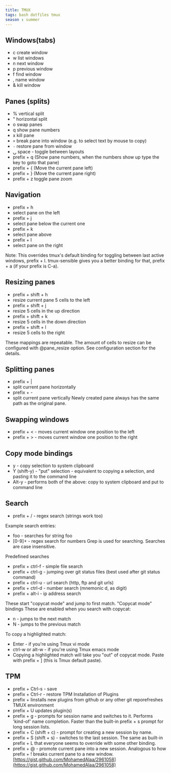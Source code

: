 ```yaml
---
title: TMUX
tags: bash dotfiles tmux
season : summer
---
```

## Windows(tabs)

* c  create window
* w  list windows
* n  next window
* p  previous window
* f  find window
* ,  name window
* &  kill window

## Panes (splits)

* %  vertical split
* "  horizontal split
* o  swap panes
* q  show pane numbers
* x  kill pane
* `+`  break pane into window (e.g. to select text by mouse to copy)
* `-`  restore pane from window
* ⍽  space - toggle between layouts
* prefix + q (Show pane numbers, when the numbers show up type the key to goto
  that pane)
* prefix + { (Move the current pane left)
* prefix + } (Move the current pane right)
* prefix + z toggle pane zoom

## Navigation

* prefix + h
* select pane on the left
* prefix + j
* select pane below the current one
* prefix + k
* select pane above
* prefix + l
* select pane on the right

Note: This overrides tmux's default binding for toggling between last active
windows, prefix + l. tmux-sensible gives you a better binding for that,
prefix + a (if your prefix is C-a).

## Resizing panes

* prefix + shift + h
* resize current pane 5 cells to the left
* prefix + shift + j
* resize 5 cells in the up direction
* prefix + shift + k
* resize 5 cells in the down direction
* prefix + shift + l
* resize 5 cells to the right

These mappings are repeatable. The amount of cells to resize can be configured with @pane_resize option. See configuration section for the details.

## Splitting panes

* prefix + |
* split current pane horizontally
* prefix + -
* split current pane vertically
  Newly created pane always has the same path as the original pane.

## Swapping windows

* prefix + \< - moves current window one position to the left
* prefix + > - moves current window one position to the right

## Copy mode bindings

* y - copy selection to system clipboard
* Y (shift-y) - "put" selection - equivalent to copying a selection, and pasting it to the command line
* Alt-y - performs both of the above: copy to system clipboard and put to command line

## Search

* prefix + / - regex search (strings work too)

Example search entries:

* foo - searches for string foo
* \[0-9\]+ - regex search for numbers Grep is used for searching.  Searches are case insensitive.

Predefined searches

* prefix + ctrl-f - simple file search
* prefix + ctrl-g - jumping over git status files (best used after git status command)
* prefix + ctrl-u - url search (http, ftp and git urls)
* prefix + ctrl-d - number search (mnemonic d, as digit)
* prefix + alt-i - ip address search

These start "copycat mode" and jump to first match. "Copycat mode" bindings
These are enabled when you search with copycat:

* n - jumps to the next match
* N - jumps to the previous match

To copy a highlighted match:

* Enter - if you're using Tmux vi mode
* ctrl-w or alt-w - if you're using Tmux emacs mode
* Copying a highlighted match will take you "out" of copycat mode. Paste with prefix + \] (this is Tmux default paste).

## TPM

* prefix + Ctrl-s - save
* prefix + Ctrl-r - restore TPM Installation of Plugins
* prefix + Iinstalls new plugins from github or any other git reporefreshes TMUX environment
* prefix + U updates plugin(s)
* prefix + g - prompts for session name and switches to it. Performs 'kind-of' name completion. Faster than the built-in prefix + s prompt for long session lists.
* prefix + C (shift + c) - prompt for creating a new session by name.
* prefix + S (shift + s) - switches to the last session. The same as built-in prefix + L that everyone seems to override with some other binding.
* prefix + @ - promote current pane into a new session. Analogous to how prefix + ! breaks current pane to a new window.
  [https://gist.github.com/MohamedAlaa/2961058](https://gist.github.com/MohamedAlaa/2961058)
